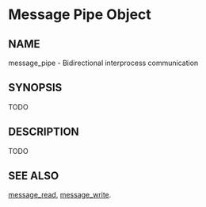 # Message Pipe Object

## NAME

message\_pipe - Bidirectional interprocess communication

## SYNOPSIS

TODO

## DESCRIPTION

TODO

## SEE ALSO

[message_read](../syscalls/message_read.md),
[message_write](../syscalls/message_write.md).
